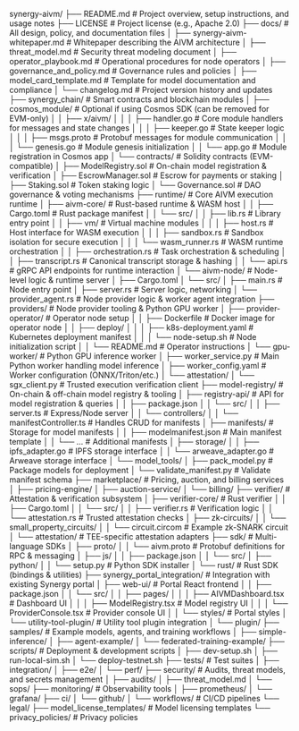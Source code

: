 synergy-aivm/
├── README.md                                     # Project overview, setup instructions, and usage notes
├── LICENSE                                       # Project license (e.g., Apache 2.0)
├── docs/                                         # All design, policy, and documentation files
│   ├── synergy-aivm-whitepaper.md                # Whitepaper describing the AIVM architecture
│   ├── threat_model.md                           # Security threat modeling document
│   ├── operator_playbook.md                      # Operational procedures for node operators
│   ├── governance_and_policy.md                  # Governance rules and policies
│   ├── model_card_template.md                    # Template for model documentation and compliance
│   └── changelog.md                              # Project version history and updates
├── synergy_chain/                                # Smart contracts and blockchain modules
│   ├── cosmos_module/                            # Optional if using Cosmos SDK (can be removed for EVM-only)
│   │   ├── x/aivm/
│   │   │   ├── handler.go                        # Core module handlers for messages and state changes
│   │   │   ├── keeper.go                         # State keeper logic
│   │   │   ├── msgs.proto                        # Protobuf messages for module communication
│   │   │   └── genesis.go                        # Module genesis initialization
│   │   └── app.go                                # Module registration in Cosmos app
│   └── contracts/                                # Solidity contracts (EVM-compatible)
│       ├── ModelRegistry.sol                     # On-chain model registration & verification
│       ├── EscrowManager.sol                     # Escrow for payments or staking
│       ├── Staking.sol                           # Token staking logic
│       └── Governance.sol                        # DAO governance & voting mechanisms
├── runtime/                                      # Core AIVM execution runtime
│   ├── aivm-core/                                # Rust-based runtime & WASM host
│   │   ├── Cargo.toml                            # Rust package manifest
│   │   └── src/
│   │       ├── lib.rs                            # Library entry point
│   │       ├── vm/                               # Virtual machine modules
│   │       │   ├── host.rs                       # Host interface for WASM execution
│   │       │   ├── sandbox.rs                    # Sandbox isolation for secure execution
│   │       │   └── wasm_runner.rs                # WASM runtime orchestration
│   │       ├── orchestration.rs                  # Task orchestration & scheduling
│   │       ├── transcript.rs                     # Canonical transcript storage & hashing
│   │       └── api.rs                            # gRPC API endpoints for runtime interaction
│   └── aivm-node/                                # Node-level logic & runtime server
│       ├── Cargo.toml
│       └── src/
│           ├── main.rs                           # Node entry point
│           ├── server.rs                         # Server logic, networking
│           └── provider_agent.rs                 # Node provider logic & worker agent integration
├── providers/                                    # Node provider tooling & Python GPU worker
│   ├── provider-operator/                        # Operator node setup
│   │   ├── Dockerfile                            # Docker image for operator node
│   │   ├── deploy/
│   │   │   ├── k8s-deployment.yaml               # Kubernetes deployment manifest
│   │   │   └── node-setup.sh                     # Node initialization script
│   │   └── README.md                             # Operator instructions
│   └── gpu-worker/                               # Python GPU inference worker
│       ├── worker_service.py                     # Main Python worker handling model inference
│       ├── worker_config.yaml                    # Worker configuration (ONNX/Triton/etc.)
│       └── attestation/
│           └── sgx_client.py                     # Trusted execution verification client
├── model-registry/                               # On-chain & off-chain model registry & tooling
│   ├── registry-api/                             # API for model registration & queries
│   │   ├── package.json
│   │   └── src/
│   │       ├── server.ts                         # Express/Node server
│   │       └── controllers/
│   │           └── manifestController.ts         # Handles CRUD for manifests
│   ├── manifests/                                # Storage for model manifests
│   │   ├── modelmanifest.json                    # Main manifest template
│   │   └── ...                                   # Additional manifests
│   ├── storage/
│   │   ├── ipfs_adapter.go                       # IPFS storage interface
│   │   └── arweave_adapter.go                    # Arweave storage interface
│   └── model_tools/
│       ├── pack_model.py                         # Package models for deployment
│       └── validate_manifest.py                  # Validate manifest schema
├── marketplace/                                  # Pricing, auction, and billing services
│   ├── pricing-engine/
│   ├── auction-service/
│   └── billing/
├── verifier/                                     # Attestation & verification subsystem
│   ├── verifier-core/                            # Rust verifier
│   │   ├── Cargo.toml
│   │   └── src/
│   │       ├── verifier.rs                       # Verification logic
│   │       └── attestation.rs                    # Trusted attestation checks
│   ├── zk-circuits/
│   │   └── small_property_circuits/
│   │       └── circuit.circom                    # Example zk-SNARK circuit
│   └── attestation/                              # TEE-specific attestation adapters
├── sdk/                                          # Multi-language SDKs
│   ├── proto/
│   │   └── aivm.proto                            # Protobuf definitions for RPC & messaging
│   ├── js/
│   │   ├── package.json
│   │   └── src/
│   ├── python/
│   │   └── setup.py                              # Python SDK installer
│   └── rust/                                     # Rust SDK (bindings & utilities)
├── synergy_portal_integration/                   # Integration with existing Synergy portal
│   ├── web-ui/                                   # Portal React frontend
│   │   ├── package.json
│   │   └── src/
│   │       ├── pages/
│   │       │   ├── AIVMDashboard.tsx             # Dashboard UI
│   │       │   ├── ModelRegistry.tsx             # Model registry UI
│   │       │   └── ProviderConsole.tsx           # Provider console UI
│   │       └── styles/                           # Portal styles
│   └── utility-tool-plugin/                      # Utility tool plugin integration
│       └── plugin/
├── samples/                                      # Example models, agents, and training workflows
│   ├── simple-inference/
│   ├── agent-example/
│   └── federated-training-example/
├── scripts/                                      # Deployment & development scripts
│   ├── dev-setup.sh
│   ├── run-local-sim.sh
│   └── deploy-testnet.sh
├── tests/                                        # Test suites
│   ├── integration/
│   ├── e2e/
│   └── perf/
├── security/                                     # Audits, threat models, and secrets management
│   ├── audits/
│   ├── threat_model.md
│   └── sops/
├── monitoring/                                   # Observability tools
│   ├── prometheus/
│   └── grafana/
├── ci/
│   └── github/
│       └── workflows/                            # CI/CD pipelines
└── legal/
    ├── model_license_templates/                  # Model licensing templates
    └── privacy_policies/                         # Privacy policies
